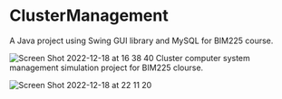 # ClusterManagement
A Java project using Swing GUI library and MySQL for BIM225 course. 

![Screen Shot 2022-12-18 at 16 38 40](https://user-images.githubusercontent.com/25721443/208314901-80a345cc-dc30-4d44-b96e-9a87e0b1badf.png)
Cluster computer system management simulation project for BIM225 clourse. 

![Screen Shot 2022-12-18 at 22 11 20](https://user-images.githubusercontent.com/25721443/208314980-74960fcf-855e-4eb7-b437-c2a70859846e.png)
